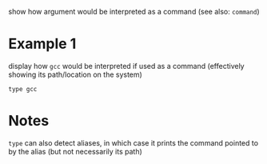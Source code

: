 
show how argument would be interpreted as a command
(see also: `command`)

# Example 1
display how `gcc` would be interpreted if used as a command (effectively showing its path/location on the system)
```
type gcc
```

# Notes
`type` can also detect aliases, in which case it prints the command pointed to by the alias (but not necessarily its path)

